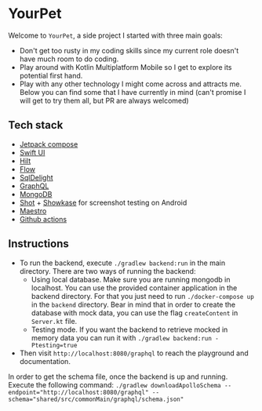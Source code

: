 # YourPet

Welcome to `YourPet`, a side project I started with three main goals:

- Don't get too rusty in my coding skills since my current role doesn't have much room to do coding.
- Play around with Kotlin Multiplatform Mobile so I get to explore its potential first hand.
- Play with any other technology I might come across and attracts me. Below you can find some that I
  have currently in mind (can't promise I will get to try them all, but PR are always welcomed)

## Tech stack

- [Jetpack compose](https://developer.android.com/jetpack/compose)
- [Swift UI](https://developer.apple.com/xcode/swiftui/)
- [Hilt](https://developer.android.com/training/dependency-injection/hilt-android)
- [Flow](https://developer.android.com/kotlin/flow)
- [SqlDelight](https://github.com/cashapp/sqldelight)
- [GraphQL](https://graphql.org/)
- [MongoDB](https://www.mongodb.com/)
- [Shot](https://github.com/pedrovgs/Shot) + [Showkase](https://github.com/airbnb/Showkase) for
  screenshot testing on Android
- [Maestro](https://maestro.mobile.dev/)
- [Github actions](https://github.com/features/actions)

## Instructions

- To run the backend, execute `./gradlew backend:run` in the main directory. There are two ways of
running the backend:
  - Using local database. Make sure you are running mongodb in localhost. You can use the provided 
  container application in the backend directory.
For that you just need to run `./docker-compose up` in the `backend` directory. Bear in mind that in
  order to create the database with mock data, you can use the flag `createContent` in `Server.kt` file.
  - Testing mode. If you want the backend to retrieve mocked in memory data you can run it with
  `./gradlew backend:run -Ptesting=true`
- Then visit `http://localhost:8080/graphql` to reach the playground and documentation.

In order to get the schema file, once the backend is up and running. Execute the following command:
```./gradlew downloadApolloSchema --endpoint="http://localhost:8080/graphql" --schema="shared/src/commonMain/graphql/schema.json"```
